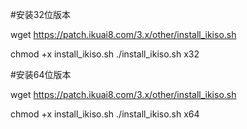 #安装32位版本

wget https://patch.ikuai8.com/3.x/other/install_ikiso.sh 

chmod +x install_ikiso.sh
./install_ikiso.sh x32

#安装64位版本

wget https://patch.ikuai8.com/3.x/other/install_ikiso.sh

chmod +x install_ikiso.sh
./install_ikiso.sh x64
